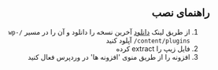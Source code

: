 <div dir="rtl">

## راهنمای نصب
1. از طریق لینک [دانلود](https://github.com/irandargah/irandargah-gravity-forms/archive/main.zip) آخرین نسخه را دانلود و آن را در مسیر `/wp-content/plugins/` آپلود کنید
2. فایل زیپ را extract کرده
3. افزونه را از طریق منوی 'افزونه ها' در وردپرس فعال کنید

</div>

